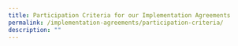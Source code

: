 ```yaml
---
title: Participation Criteria for our Implementation Agreements
permalink: /implementation-agreements/participation-criteria/
description: ""
---
```

